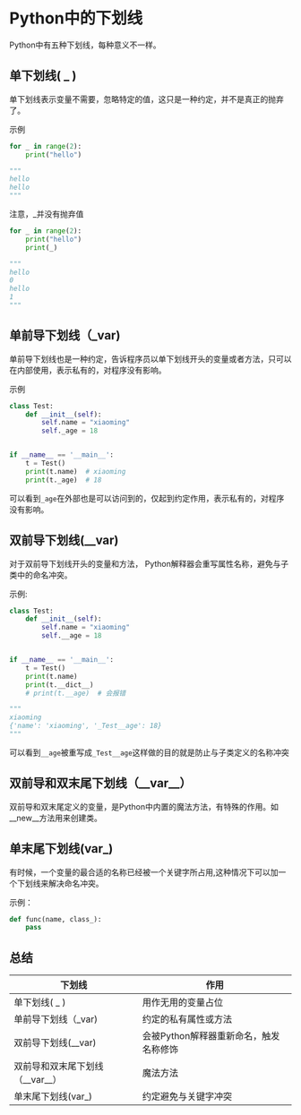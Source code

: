 # Python中的下划线

Python中有五种下划线，每种意义不一样。

## 单下划线( _ )

单下划线表示变量不需要，忽略特定的值，这只是一种约定，并不是真正的抛弃了。

示例

```python
for _ in range(2):
    print("hello")

"""
hello
hello
"""
```

注意，_并没有抛弃值

```python
for _ in range(2):
    print("hello")
    print(_)

"""
hello
0
hello
1
"""
```

## 单前导下划线（_var)

单前导下划线也是一种约定，告诉程序员以单下划线开头的变量或者方法，只可以在内部使用，表示私有的，对程序没有影响。

示例

```python
class Test:
    def __init__(self):
        self.name = "xiaoming"
        self._age = 18


if __name__ == '__main__':
    t = Test()
    print(t.name)  # xiaoming
    print(t._age)  # 18
```

可以看到`_age`在外部也是可以访问到的，仅起到约定作用，表示私有的，对程序没有影响。

## 双前导下划线(\_\_var)

对于双前导下划线开头的变量和方法， Python解释器会重写属性名称，避免与子类中的命名冲突。

示例:

```python
class Test:
    def __init__(self):
        self.name = "xiaoming"
        self.__age = 18


if __name__ == '__main__':
    t = Test()
    print(t.name)
    print(t.__dict__)
    # print(t.__age)  # 会报错

"""
xiaoming
{'name': 'xiaoming', '_Test__age': 18}
"""
```

可以看到`__age`被重写成`_Test__age`这样做的目的就是防止与子类定义的名称冲突

## 双前导和双末尾下划线（\_\_var\_\_）

双前导和双末尾定义的变量，是Python中内置的魔法方法，有特殊的作用。如\_\_new\_\_方法用来创建类。

## 单末尾下划线(var_)

有时候，一个变量的最合适的名称已经被一个关键字所占用,这种情况下可以加一个下划线来解决命名冲突。

示例：

```Python
def func(name, class_):
    pass
```

## 总结

| 下划线                              | 作用                                   |
| ----------------------------------- | -------------------------------------- |
| 单下划线( _ )                       | 用作无用的变量占位                     |
| 单前导下划线（_var)                 | 约定的私有属性或方法                   |
| 双前导下划线(\_\_var)               | 会被Python解释器重新命名，触发名称修饰 |
| 双前导和双末尾下划线（\_\_var\_\_） | 魔法方法                               |
| 单末尾下划线(var_)                  | 约定避免与关键字冲突                   |


